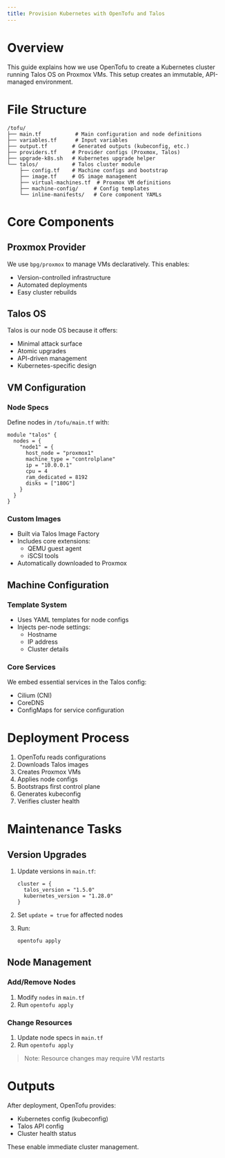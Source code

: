 ```yaml
---
title: Provision Kubernetes with OpenTofu and Talos
---
```


# Overview

This guide explains how we use OpenTofu to create a Kubernetes cluster running Talos OS on Proxmox VMs. This setup creates an immutable, API-managed environment.

# File Structure

```
/tofu/
├── main.tf           # Main configuration and node definitions
├── variables.tf      # Input variables
├── output.tf        # Generated outputs (kubeconfig, etc.)
├── providers.tf     # Provider configs (Proxmox, Talos)
├── upgrade-k8s.sh   # Kubernetes upgrade helper
└── talos/           # Talos cluster module
    ├── config.tf    # Machine configs and bootstrap
    ├── image.tf     # OS image management
    ├── virtual-machines.tf  # Proxmox VM definitions
    ├── machine-config/     # Config templates
    └── inline-manifests/   # Core component YAMLs
```

# Core Components

## Proxmox Provider

We use `bpg/proxmox` to manage VMs declaratively. This enables:

- Version-controlled infrastructure
- Automated deployments
- Easy cluster rebuilds

## Talos OS

Talos is our node OS because it offers:

- Minimal attack surface
- Atomic upgrades
- API-driven management
- Kubernetes-specific design

## VM Configuration

### Node Specs

Define nodes in `/tofu/main.tf` with:

```hcl
module "talos" {
  nodes = {
    "node1" = {
      host_node = "proxmox1"
      machine_type = "controlplane"
      ip = "10.0.0.1"
      cpu = 4
      ram_dedicated = 8192
      disks = ["180G"]
    }
  }
}
```

### Custom Images

- Built via Talos Image Factory
- Includes core extensions:
  - QEMU guest agent
  - iSCSI tools
- Automatically downloaded to Proxmox

## Machine Configuration

### Template System

- Uses YAML templates for node configs
- Injects per-node settings:
  - Hostname
  - IP address
  - Cluster details

### Core Services

We embed essential services in the Talos config:

- Cilium (CNI)
- CoreDNS
- ConfigMaps for service configuration

# Deployment Process

1. OpenTofu reads configurations
2. Downloads Talos images
3. Creates Proxmox VMs
4. Applies node configs
5. Bootstraps first control plane
6. Generates kubeconfig
7. Verifies cluster health

# Maintenance Tasks

## Version Upgrades

1. Update versions in `main.tf`:

   ```hcl
   cluster = {
     talos_version = "1.5.0"
     kubernetes_version = "1.28.0"
   }
   ```

2. Set `update = true` for affected nodes

3. Run:

   ```bash
   opentofu apply
   ```

## Node Management

### Add/Remove Nodes

1. Modify `nodes` in `main.tf`
2. Run `opentofu apply`

### Change Resources

1. Update node specs in `main.tf`
2. Run `opentofu apply`

> Note: Resource changes may require VM restarts

# Outputs

After deployment, OpenTofu provides:

- Kubernetes config (kubeconfig)
- Talos API config
- Cluster health status

These enable immediate cluster management.
